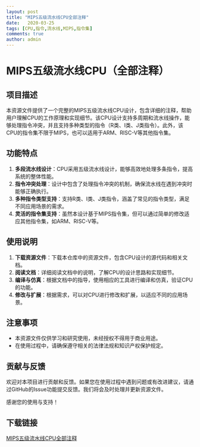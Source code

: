```yaml
---
layout: post
title: "MIPS五级流水线CPU全部注释"
date:   2020-03-25
tags: [CPU,指令,流水线,MIPS,指令集]
comments: true
author: admin
---
```

# MIPS五级流水线CPU（全部注释）

## 项目描述

本资源文件提供了一个完整的MIPS五级流水线CPU设计，包含详细的注释，帮助用户理解CPU的工作原理和实现细节。该CPU设计支持多周期和流水线操作，能够处理指令冲突，并且支持多种类型的指令（R类、I类、J类指令）。此外，该CPU的指令集不限于MIPS，也可以适用于ARM、RISC-V等其他指令集。

## 功能特点

1. **多段流水线设计**：CPU采用五级流水线设计，能够高效地处理多条指令，提高系统的整体性能。
2. **指令冲突处理**：设计中包含了处理指令冲突的机制，确保流水线在遇到冲突时能够正确执行。
3. **多种指令类型支持**：支持R类、I类、J类指令，涵盖了常见的指令类型，满足不同应用场景的需求。
4. **灵活的指令集支持**：虽然本设计基于MIPS指令集，但可以通过简单的修改适应其他指令集，如ARM、RISC-V等。

## 使用说明

1. **下载资源文件**：下载本仓库中的资源文件，包含CPU设计的源代码和相关文档。
2. **阅读文档**：详细阅读文档中的说明，了解CPU的设计思路和实现细节。
3. **编译与仿真**：根据文档中的指导，使用相应的工具进行编译和仿真，验证CPU的功能。
4. **修改与扩展**：根据需求，可以对CPU进行修改和扩展，以适应不同的应用场景。

## 注意事项

- 本资源文件仅供学习和研究使用，未经授权不得用于商业用途。
- 在使用过程中，请确保遵守相关的法律法规和知识产权保护规定。

## 贡献与反馈

欢迎对本项目进行贡献和反馈。如果您在使用过程中遇到问题或有改进建议，请通过GitHub的Issue功能提交反馈。我们将会及时处理并更新资源文件。

感谢您的使用与支持！

## 下载链接

[MIPS五级流水线CPU全部注释](https://pan.quark.cn/s/6f9c78e48e56)